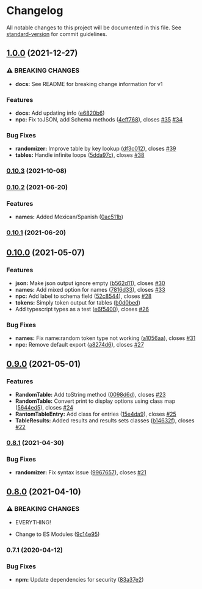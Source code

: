 # Changelog

All notable changes to this project will be documented in this file. See [standard-version](https://github.com/conventional-changelog/standard-version) for commit guidelines.

## [1.0.0](https://github.com/derikb/rpg-table-randomizer/compare/v0.10.3...v1.0.0) (2021-12-27)


### ⚠ BREAKING CHANGES

* **docs:** See README for breaking change information for v1

### Features

* **docs:** Add updating info ([e6820b6](https://github.com/derikb/rpg-table-randomizer/commit/e6820b6b18f860fbbd0efadcb6b0c7373a120081))
* **npc:** Fix toJSON, add Schema methods ([4eff768](https://github.com/derikb/rpg-table-randomizer/commit/4eff76867db011e06d5095d10f019da0e6f58c6b)), closes [#35](https://github.com/derikb/rpg-table-randomizer/issues/35) [#34](https://github.com/derikb/rpg-table-randomizer/issues/34)


### Bug Fixes

* **randomizer:** Improve table by key lookup ([df3c012](https://github.com/derikb/rpg-table-randomizer/commit/df3c01296b1780ea0d7fbcac0a72e58c38d4adef)), closes [#39](https://github.com/derikb/rpg-table-randomizer/issues/39)
* **tables:** Handle infinite loops ([5dda97c](https://github.com/derikb/rpg-table-randomizer/commit/5dda97cccee008d1f9ac4874aa968ba18b9603db)), closes [#38](https://github.com/derikb/rpg-table-randomizer/issues/38)

### [0.10.3](https://github.com/derikb/rpg-table-randomizer/compare/v0.10.2...v0.10.3) (2021-10-08)

### [0.10.2](https://github.com/derikb/rpg-table-randomizer/compare/v0.10.1...v0.10.2) (2021-06-20)


### Features

* **names:** Added Mexican/Spanish ([0ac511b](https://github.com/derikb/rpg-table-randomizer/commit/0ac511b1e8c8beeb634d36c8d3ae041d0df99ca8))

### [0.10.1](https://github.com/derikb/rpg-table-randomizer/compare/v0.10.0...v0.10.1) (2021-06-20)

## [0.10.0](https://github.com/derikb/rpg-table-randomizer/compare/v0.9.0...v0.10.0) (2021-05-07)


### Features

* **json:** Make json output ignore empty ([b562d11](https://github.com/derikb/rpg-table-randomizer/commit/b562d112a2f971c1c53c4f2dd7b95dad31d6c193)), closes [#30](https://github.com/derikb/rpg-table-randomizer/issues/30)
* **names:** Add mixed option for names ([7816d33](https://github.com/derikb/rpg-table-randomizer/commit/7816d33d02517863cc6b7f4017d394471100eea5)), closes [#33](https://github.com/derikb/rpg-table-randomizer/issues/33)
* **npc:** Add label to schema field ([52c8544](https://github.com/derikb/rpg-table-randomizer/commit/52c854416d9b9b7f59539efa73b1d957316ca7b5)), closes [#28](https://github.com/derikb/rpg-table-randomizer/issues/28)
* **tokens:** Simply token output for tables ([b0d0bed](https://github.com/derikb/rpg-table-randomizer/commit/b0d0bed39684ec795cb309fe2b1fe17cd11c8c77))
* Add typescript types as a test ([e6f5400](https://github.com/derikb/rpg-table-randomizer/commit/e6f5400bef3bd508705689a2f0ab1ef67538161c)), closes [#26](https://github.com/derikb/rpg-table-randomizer/issues/26)


### Bug Fixes

* **names:** Fix name:random token type not working ([a1056aa](https://github.com/derikb/rpg-table-randomizer/commit/a1056aa8ec85b8a11d507a2ebd3dbec30e79ceda)), closes [#31](https://github.com/derikb/rpg-table-randomizer/issues/31)
* **npc:** Remove default export ([a8274d6](https://github.com/derikb/rpg-table-randomizer/commit/a8274d6f634c22a08279151020f1f0611a028400)), closes [#27](https://github.com/derikb/rpg-table-randomizer/issues/27)

## [0.9.0](https://github.com/derikb/rpg-table-randomizer/compare/v0.8.1...v0.9.0) (2021-05-01)


### Features

* **RandomTable:** Add toString method ([0098d6d](https://github.com/derikb/rpg-table-randomizer/commit/0098d6d40098a95cff21ed3562762572a3d93dcf)), closes [#23](https://github.com/derikb/rpg-table-randomizer/issues/23)
* **RandomTable:** Convert print to display options using class map ([5644ed5](https://github.com/derikb/rpg-table-randomizer/commit/5644ed5c767054f4bd91d62e00018c1143eb8365)), closes [#24](https://github.com/derikb/rpg-table-randomizer/issues/24)
* **RantomTableEntry:** Add class for entries ([15e4da9](https://github.com/derikb/rpg-table-randomizer/commit/15e4da974ee0ce730cb7235e7d2bf0562f6cda3d)), closes [#25](https://github.com/derikb/rpg-table-randomizer/issues/25)
* **TableResults:** Added results and results sets classes ([b14632f](https://github.com/derikb/rpg-table-randomizer/commit/b14632f76682efab994ba66a4f22d612ccd04807)), closes [#22](https://github.com/derikb/rpg-table-randomizer/issues/22)

### [0.8.1](https://github.com/derikb/rpg-table-randomizer/compare/v0.8.0...v0.8.1) (2021-04-30)


### Bug Fixes

* **randomizer:** Fix syntax issue ([9967657](https://github.com/derikb/rpg-table-randomizer/commit/9967657e281c767a289211926b4b79ec9a845dd2)), closes [#21](https://github.com/derikb/rpg-table-randomizer/issues/21)

## [0.8.0](https://github.com/derikb/rpg-table-randomizer/compare/v0.7.2...v0.8.0) (2021-04-10)


### ⚠ BREAKING CHANGES

* EVERYTHING!

* Change to ES Modules ([9c14e95](https://github.com/derikb/rpg-table-randomizer/commit/9c14e950d62094a039daeed90b0e7f9cbf3df674))

### 0.7.1 (2020-04-12)


### Bug Fixes

* **npm:** Update dependencies for security ([83a37e2](https://github.com/derikb/rpg-table-randomizer/commit/83a37e2f540dc859184a0cac504eacb68943d11d))
